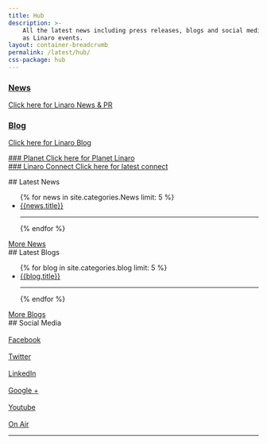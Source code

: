 ```yaml
---
title: Hub
description: >-
    All the latest news including press releases, blogs and social media as well
    as Linaro events.
layout: container-breadcrumb
permalink: /latest/hub/
css-package: hub
---
```


<div class="row hub-row">
<div class="col-sm-3 hub-block">
<a href="/blog/"><div class="hub-block-inner light hub-green" markdown="1">

### News
Click here for Linaro News &amp; PR

</div></a>
</div>
<div class="col-sm-3 hub-block">
<a href="/blog/"><div class="hub-block-inner light hub-blue" markdown="1">

### Blog
Click here for Linaro Blog

</div></a>
</div>
<div class="col-sm-3 hub-block">
<a href="/planet/"><div class="hub-block-inner light hub-pink" markdown="1">
### Planet
Click here for Planet Linaro
</div></a>
</div>
<div class="col-sm-3 hub-block">
<a href="https://connect.linaro.org"><div class="hub-block-inner light hub-grey" markdown="1">
### Linaro Connect
Click here for latest connect
</div></a>
</div>
<p>
</p>
</div>

<div class="row hub-row">
<div class="col-sm-4 text-center" markdown="1">
## Latest News
<ul class="nav nav-stacked">
{% for news in site.categories.News limit: 5 %}
<a href="{{news.url}}"><li>{{news.title}}</li></a><hr>
{% endfor %}
</ul>
<a href="/news/" class="btn btn-primary center-block">More News</a>
</div>

<div class="col-sm-4 text-center" markdown="1">
## Latest Blogs
<ul class="nav nav-stacked">
{% for blog in site.categories.blog limit: 5 %}
<a href="{{blog.url}}"><li>{{blog.title}}</li></a><hr>
{% endfor %}
</ul>
<a href="/blog/" class="btn btn-primary center-block">More Blogs</a>
</div>

<div class="col-sm-4" markdown="1">
## Social Media
<div class="row no-padding">
<div class="col-xs-4 hub-social-media-icon text-center">
<a href="https://wwww.facebook.com/{{site.data.company.facebook_username}}"><i class="icon-facebook"></i><br>
Facebook
</a>
</div>

<div class="col-xs-4 hub-social-media-icon text-center">
<a href="https://www.twitter.com/{{site.data.company.twitter_username}}"><i class="icon-twitter"></i><br>
Twitter
</a>
</div>
<div class="col-xs-4 hub-social-media-icon text-center">
<a href="https://www.linkedin.com/company/{{site.data.company.linkedin_username}}"><i class="icon-linkedin"></i><br>
LinkedIn
</a>
</div>
<div class="col-xs-4 hub-social-media-icon text-center">
<a href="https://plus.google.com/{{site.data.company.google_plus_username}}"><i class="icon-gplus"></i><br>
Google +
</a>
</div>
<div class="col-xs-4 hub-social-media-icon text-center">
<a href="https://www.youtube.com/user/{{site.data.company.youtube_username}}?sub_confirmation=1"><i class="icon-youtube"></i><br>
Youtube
</a>
</div>
<div class="col-xs-4 hub-social-media-icon text-center">
<a href="https://www.youtube.com/user/linaroOnAir?sub_confirmation=1"><i class="icon-youtube-play"></i><br>
On Air
</a>
</div>
</div>
<hr>
</div>
<p>
</p>
</div>
